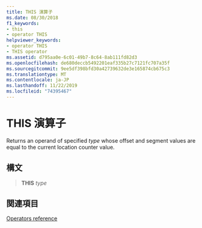```yaml
---
title: THIS 演算子
ms.date: 08/30/2018
f1_keywords:
- this
- operator THIS
helpviewer_keywords:
- operator THIS
- THIS operator
ms.assetid: d795aa0e-6c01-49b7-8c64-8ab111fd82d3
ms.openlocfilehash: de680deccb5492201eaf335b27c7121fc707a35f
ms.sourcegitcommit: 9ee5df398bfd30a42739632de3e165874cb675c3
ms.translationtype: MT
ms.contentlocale: ja-JP
ms.lasthandoff: 11/22/2019
ms.locfileid: "74395467"
---
```

# <a name="operator-this"></a>THIS 演算子

Returns an operand of specified *type* whose offset and segment values are equal to the current location counter value.

## <a name="syntax"></a>構文

> **THIS** *type*

## <a name="see-also"></a>関連項目

[Operators reference](operators-reference.md)
